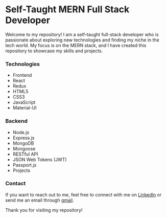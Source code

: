 # Self-Taught MERN Full Stack Developer
Welcome to my repository! I am a self-taught full-stack developer who is passionate about exploring new technologies and finding my niche in the tech world. My focus is on the MERN stack, and I have created this repository to showcase my skills and projects.

### Technologies
* Frontend
* React
* Redux
* HTML5
* CSS3
* JavaScript
* Material-UI

### Backend
* Node.js
* Express.js
* MongoDB
* Mongoose
* RESTful API
* JSON Web Tokens (JWT)
* Passport.js
* Projects


### Contact
If you want to reach out to me, feel free to connect with me on [LinkedIn]([https://www.linkedin.com/in/aksharmeet-singh-9869a6175/) or send me an email through [gmail](aksharmeetsingh21@gmail.com).

Thank you for visiting my repository!
